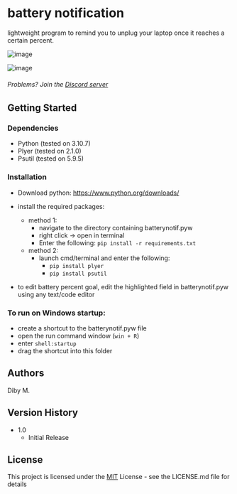 # battery notification
lightweight program to remind you to unplug your laptop once it reaches a certain percent. 

![image](https://user-images.githubusercontent.com/108338649/234029138-b63af425-2fc1-4048-9187-207b0cb441b2.png)

![image](https://user-images.githubusercontent.com/108338649/234029462-386dc26c-f58d-4a85-bffb-889453fc977b.png)

###### Problems? Join the [Discord server](https://discord.gg/frErDjHStx)

## Getting Started

### Dependencies
* Python (tested on 3.10.7)
* Plyer (tested on 2.1.0)
* Psutil (tested on 5.9.5)

### Installation
* Download python: https://www.python.org/downloads/
* install the required packages:
  * method 1:
    * navigate to the directory containing batterynotif.pyw
    * right click -> open in terminal 
    * Enter the following:  ``` pip install -r requirements.txt ```
  * method 2:
    * launch cmd/terminal and enter the following:
      * ```pip install plyer```
      * ```pip install psutil```
      
* to edit battery percent goal, edit the highlighted field in batterynotif.pyw using any text/code editor
  
### To run on Windows startup:
  * create a shortcut to the batterynotif.pyw file
  * open the run command window (```win + R```)
  * enter ```shell:startup```
  * drag the shortcut into this folder

## Authors

Diby M.

## Version History

* 1.0
    * Initial Release

## License

This project is licensed under the [MIT](https://github.com/d1by/batterynotif/blob/main/LICENSE) License - see the LICENSE.md file for details
